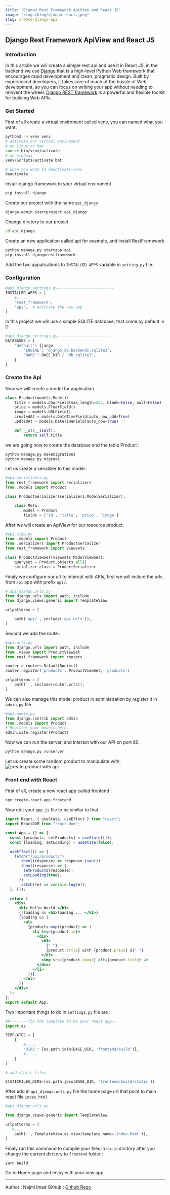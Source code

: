 ```yaml
---
title: "Django Rest Framework ApiView and React JS"
image: "/imgs/blog/django-react.jpeg"
slug: create-django-api
---
```


<h2 class="article-title"> Django Rest Framework ApiView and React JS</h2>

### Introduction
In this artcile we will create a simple rest api and use it in React JS, in the backend we use [Django](https://www.djangoproject.com/) that is a high-level Python Web framework that encourages rapid development and clean, pragmatic design. Built by experienced developers, it takes care of much of the hassle of Web development, so you can focus on writing your app without needing to reinvent the wheel. [Django REST framework](https://www.django-rest-framework.org) is a powerful and flexible toolkit for building Web APIs.

### Get Started
First of all create a virtual enviroment called venv, you can named what you want.

```bash
python3 -m venv venv
# activate our virtual enviroment
# on Linux or Max
source bin/venv/activate
# on windows
venv\Scripts\activate.bat

# when you want to deactivate venv
deactivate
```

Install django framework in your virtual enviroment

```bash
pip install django
```

Create our project with the name `api_django`

```bash
django-admin startproject api_django
```

Change dirctory to our project

```bash
cd api_django
```

Create an new application called api for example, and install RestFramework

```bash
python manage.py startapp api
pip install djangorestframework
```

Add the two appalications to `INSTALLED_APPS` variable in `setting.py` file.
### Configuration
```python
#api_django.settings.py-------------------------
INSTALLED_APPS = [
	#....
	'rest_framework',
	'api',  # activate the new app
]
```

In this project we will use a simple SQLITE database, that come by default in D

```python
#api_django.settings.py-------------------------
DATABASES = {
    'default': {jango
        'ENGINE': 'django.db.backends.sqlite3',
        'NAME': BASE_DIR / 'db.sqlite3',
    }
}
```
### Create the Api
Now we will create a model for application.

```python
class Product(models.Model):
	title = models.CharField(max_length=255, blank=False, null=False)
	price = models.FloatField()
	image = models.URLField()
	createdAt = models.DateTimeField(auto_now_add=True)
	updtedAt = models.DateTimeField(auto_now=True)

	def __str__(self):
		return self.title

```

we are going now to create the database and the table Product :

```bash
python manage.py makemigrations
python manage.py migrate
```

Let us create a serializer to this model :

```python
#api.serializers.py
from rest_framework import serializers
from .models import Product

class ProductSerializer(serializers.ModelSerializer):

	class Meta:
		model = Product
		fields = ['id', 'title', 'price', 'image']

```

After we will create an ApiView for our resource product.

```python
#api.view.py
from .models import Product
from .serializers import ProductSerializer
from rest_framework import viewsets

class ProductViewSet(viewsets.ModelViewSet):
    queryset = Product.objects.all()
    serializer_class = ProductSerializer

```

Finaly we configure our url to intercat with APIs, first we will inclure the urls from `api` app with prefix `api/`.

```python
# api_django.urls.py
from django.urls import path, include
from django.views.generic import TemplateView

urlpatterns = [

    path('api/', include('api.urls')),
]
```

Second we add the route :

```python
#api.urls.py
from django.urls import path, include
from .views import ProductViewSet
from rest_framework import routers

router = routers.DefaultRouter()
router.register('products', ProductViewSet, 'products')

urlpatterns = [
	path('', include(router.urls)),
]

```
We can also manage this model product in administration by register it in `admin.py` file

```python
#api.admin.py
from django.contrib import admin
from .models import Product
# Register your models here.
admin.site.register(Product)
```
Now we can run the server, and interact with our API on port 80.

```bash
python manage.py runserver
```
Let us create some random product to manipulate with.
![create product with api](/imgs/blog/django1.png)

### Front end with React

First of all, create a new react app called frontend :

```bash
npx create-react-app frontend

```

Now edit your `app.js` file to be simllar to that :

```jsx
import React, { useState, useEffect } from "react";
import ReactDOM from "react-dom";

const App = () => {
  const [products, setProducts] = useState([]);
  const [loading, setLoading] = useState(false);

  useEffect(() => {
    fetch("/api/products")
      .then((response) => response.json())
      .then((response) => {
        setProducts(response);
        setLoading(true);
      })
      .catch((e) => console.log(e));
  }, []);

  return (
    <div>
      <h1> Hello World </h1>
      {!loading && <h1>loading ... </h1>}
      {loading && (
        <ul>
          {products.map((product) => (
            <li key={product.id}>
              <div>
                <h3>
                  {" "}
                  {product.title} with {product.price} ${" "}
                </h3>
                <img src={product.image} alt={product.title} />
              </div>
            </li>
          ))}
        </ul>
      )}
    </div>
  );
};
export default App;
```

Two important things to do in `settings.py` file are :

```python
##--------fix the template to be your react app--
import os

TEMPLATES = [
	{
		#.....
		'DIRS': [os.path.join(BASE_DIR, 'frontend/build')],
		#.....
	}
]

# add static files

STATICFILES_DIRS=[os.path.join(BASE_DIR, 'frontend/build/static')]

```

After add in `api_django.urls.py` file the home page url that point to main react file `index.html`

```python
#api_django.urls.py

from django.views.generic import TemplateView

urlpatterns = [
   #...
    path('', TemplateView.as_view(template_name='index.html')),
]

```

Finaly run this command to compile your files in `build` dirctory after you change the current dirctory to `frontend` folder :

```bash
yarn build
```

Go to Home page and enjoy with your new app.

---

Author : Najmi Imad
Github : [Github Repo](http://github.com/najmi9/api_django_blog)

